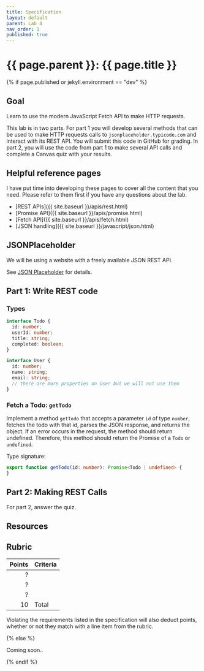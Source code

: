 ```yaml
---
title: Specification
layout: default
parent: Lab 4
nav_order: 1
published: true
---
```


# {{ page.parent }}: {{ page.title }}

{% if page.published or jekyll.environment == "dev" %}

## Goal

Learn to use the modern JavaScript Fetch API to make HTTP requests.

This lab is in two parts. For part 1 you will develop several methods that can
be used to make HTTP requests calls to `jsonplaceholder.typicode.com` and
interact with its REST API. You will submit this code in GitHub for grading. In
part 2, you will use the code from part 1 to make several API calls and complete
a Canvas quiz with your results.

## Helpful reference pages

I have put time into developing these pages to cover all the content that you
need. Please refer to them first if you have any questions about the lab.

- [REST APIs]({{ site.baseurl }}/apis/rest.html)
- [Promise API]({{ site.baseurl }}/apis/promise.html)
- [Fetch API]({{ site.baseurl }}/apis/fetch.html)
- [JSON handling]({{ site.baseurl }}/javascript/json.html)

## JSONPlaceholder

We will be using a website with a freely available JSON REST API.

See [JSON Placeholder](json-placeholder.html) for details.

## Part 1: Write REST code

### Types

```typescript
interface Todo {
  id: number;
  userId: number;
  title: string;
  completed: boolean;
}

interface User {
  id: number;
  name: string;
  email: string;
  // there are more properties on User but we will not use them
}
```

### Fetch a Todo: `getTodo`

Implement a method `getTodo` that accepts a parameter `id` of type `number`,
fetches the todo with that id, parses the JSON response, and returns the object.
If an error occurs in the request, the method should return undefined.
Therefore, this method should return the Promise of a `Todo` or `undefined`.

Type signature:

```typescript
export function getTodo(id: number): Promise<Todo | undefined> {
}
```

## Part 2: Making REST Calls

For part 2, answer the quiz.

## Resources

## Rubric

| Points  | Criteria |
| ------: | -------- |
| ?       |          |
| ?       |          |
| ?       |          |
| 10      | Total    |

Violating the requirements listed in the specification will also deduct points,
whether or not they match with a line item from the rubric.

{% else %}

Coming soon..

{% endif %}
